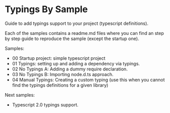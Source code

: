 # Typings By Sample

Guide to add typings support to your project (typescript definitions).

Each of the samples contains a readme.md files where you can find an step
by step guide to reproduce the sample (except the startup one).

Samples:

- 00 Startup project: simple typescript project
- 01 Typings: setting up and adding a dependency via typings.
- 02 No Typings A: Adding a dummy require declaration.
- 03 No Typings B: Importing node.d.ts approach.
- 04 Manual Typings: Creating a custom typing (use this when you cannot find the
  typings definitions for a given library)

Next samples:

- Typescript 2.0 typings support.
